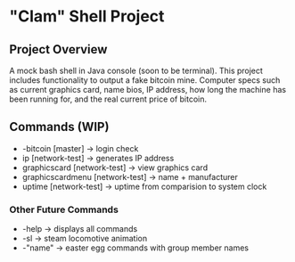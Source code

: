# "Clam" Shell Project
## Project Overview
A mock bash shell in Java console (soon to be terminal). This project includes functionality to output a fake bitcoin mine. Computer specs such as current graphics card, name bios, IP address, how long the machine has been running for, and the real current price of bitcoin.
## Commands (WIP)
* -bitcoin [master] -> login check 
* ip [network-test] -> generates IP address
* graphicscard [network-test] -> view graphics card
* graphicscardmenu [network-test] -> name + manufacturer
* uptime [network-test] -> uptime from comparision to system clock
### Other Future Commands
* -help -> displays all commands
* -sl -> steam locomotive animation
* -"name" -> easter egg commands with group member names
